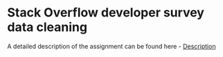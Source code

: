 # Stack Overflow developer survey data cleaning

A detailed description of the assignment can be found here - [Description](https://github.com/parthvaghani1995/Data-Mining/blob/master/Stack-Overflow-developer-survey-data-cleaning/INF-553-HW1-Description.pdf)
